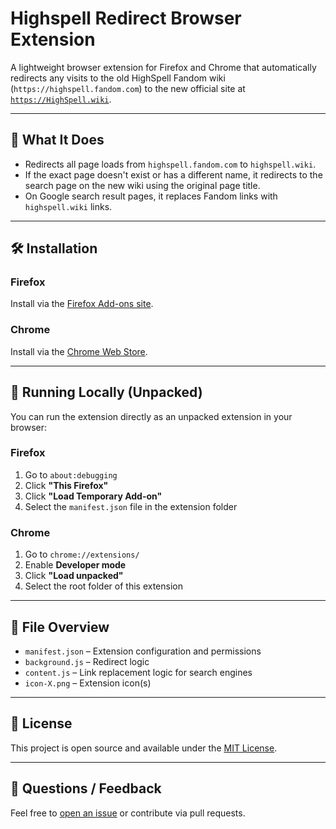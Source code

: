 # Highspell Redirect Browser Extension

A lightweight browser extension for Firefox and Chrome that automatically redirects any visits to the old HighSpell Fandom wiki (`https://highspell.fandom.com`) to the new official site at [`https://HighSpell.wiki`](https://highspell.wiki).

---

## 🔄 What It Does

- Redirects all page loads from `highspell.fandom.com` to `highspell.wiki`.
- If the exact page doesn't exist or has a different name, it redirects to the search page on the new wiki using the original page title.
- On Google search result pages, it replaces Fandom links with `highspell.wiki` links.

---

## 🛠 Installation

### Firefox

Install via the [Firefox Add-ons site](https://addons.mozilla.org/en-US/firefox/addon/highspell-wiki-redirector/).

### Chrome

Install via the [Chrome Web Store](https://chromewebstore.google.com/detail/ibfmleobgailbkkoaecojdanjlalmnbn/).

---

## 🧪 Running Locally (Unpacked)

You can run the extension directly as an unpacked extension in your browser:

### Firefox
1. Go to `about:debugging`
2. Click **"This Firefox"**
3. Click **"Load Temporary Add-on"**
4. Select the `manifest.json` file in the extension folder

### Chrome
1. Go to `chrome://extensions/`
2. Enable **Developer mode**
3. Click **"Load unpacked"**
4. Select the root folder of this extension

---

## 📁 File Overview

- `manifest.json` – Extension configuration and permissions
- `background.js` – Redirect logic
- `content.js` – Link replacement logic for search engines
- `icon-X.png` – Extension icon(s)

---

## 📝 License

This project is open source and available under the [MIT License](https://github.com/SpegalDev/HighSpell-Wiki-Redirector/blob/main/LICENSE).

---

## 💬 Questions / Feedback

Feel free to [open an issue](https://github.com/SpegalDev/HighSpell-Wiki-Redirector/issues) or contribute via pull requests.
